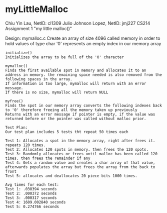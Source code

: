 # myLittleMalloc
 
Chiu Yin Lau, NetID: cl1309
Julio Johnson Lopez, NetID: jmj227
CS214 Assignment 1 "my little malloc()"

Design:
mymalloc.c
    Create an array of size 4096 called memory in order to hold values of type char
    '0' represents an empty index in our memory array

    initialize()
    Initializes the array to be full of the '0' character

    mymalloc()
    Finds the first available spot in memory and allocates it to an address in memory. the remaining space needed is also removed from the following spaces in the array.
    If information is too large, mymalloc will return with an error message.
    If there is no size, mymalloc will return NULL

    myfree()
    Finds the spot in our memory array converts the following indexes back to '0' therefore freeing all the memory taken up previously
    Returns with an error message if pointer is empty, if the value was returned before or the pointer was called without malloc prior.

    Test Plan:
    Our test plan includes 5 tests tht repeat 50 times each
    
    Test 1: Allocates a spot in the memory array, right after frees it. repeats 120 times. 
    Test 2: Allocates 120 spots in memory. then frees the 120 spots.
    Test 3: Randomly allocates or frees until malloc has been called 120 times. then frees the remainder if any
    Test 4: Gets a random value and creates a char array of that value, afterwards populates the array but frees the array from the back to front
    Test 5: allocates and deallocates 20 piece bits 1000 times.

    Avg times for each test:
    Test 1: .038394 seconds 
    Test 2: .000372 seconds 
    Test 3: .000317 seconds 
    Test 4: 1609.002840 seconds
    Test 5: 0.274766 seconds
    


